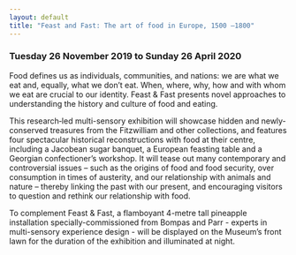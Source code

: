 ```yaml
---
layout: default
title: "Feast and Fast: The art of food in Europe, 1500 –1800"
---
```


<h3 class="text-center">Tuesday 26 November 2019 to Sunday 26 April 2020</h3>

Food defines us as individuals, communities, and nations: we are what we eat and,
equally, what we don’t eat. When, where, why, how and with whom we eat are crucial
to our identity. Feast & Fast presents novel approaches to understanding the
history and culture of food and eating.

This research‐led multi-sensory exhibition will showcase hidden and newly‐conserved
treasures from the Fitzwilliam and other collections, and features four spectacular
historical reconstructions with food at their centre, including a Jacobean sugar
banquet, a European feasting table and a Georgian confectioner’s workshop. It will
tease out many contemporary and controversial issues – such as the origins of food
and food security, over consumption in times of austerity, and our relationship with
animals and nature – thereby linking the past with our present, and encouraging
 visitors to question and rethink our relationship with food.

To complement Feast & Fast, a flamboyant 4-metre tall pineapple installation
specially-commissioned from Bompas and Parr - experts in multi-sensory experience
design - will be displayed on the Museum’s front lawn for the duration of the
exhibition and illuminated at night.
